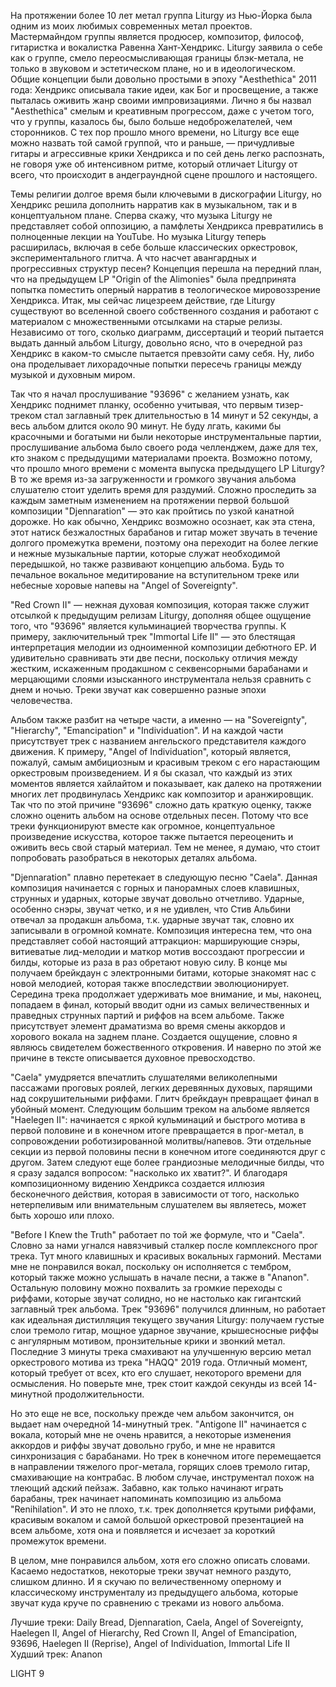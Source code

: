 На протяжении более 10 лет метал группа Liturgy из Нью-Йорка была одним из моих любимых современных метал проектов. Мастермайндом группы является продюсер, композитор, философ, гитаристка и вокалистка Равенна Хант-Хендрикс. Liturgy заявила о себе как о группе, смело переосмысливающая границы блэк-метала, не только в звуковом и эстетическом плане, но и в идеологическом. Общие концепции были довольно простыми в эпоху "Aesthethica" 2011 года: Хендрикс описывала такие идеи, как Бог и просвещение, а также пыталась оживить жанр своими импровизациями. Лично я бы назвал "Aesthethica" смелым и креативным прогрессом, даже с учетом того, что у группы, казалось бы, было больше недоброжелателей, чем сторонников. С тех пор прошло много времени, но Liturgy все еще можно назвать той самой группой, что и раньше, — причудливые гитары и агрессивные крики Хендрикса и по сей день легко распознать, не говоря уже об интенсивном ритме, который отличает Liturgy от всего, что происходит в андеграундной сцене прошлого и настоящего.

Темы религии долгое время были ключевыми в дискографии Liturgy, но Хендрикс решила дополнить нарратив как в музыкальном, так и в концептуальном плане. Сперва скажу, что музыка Liturgy не представляет собой оппозицию, а памфлеты Хендрикса превратились в полноценные лекции на YouTube. Но музыка Liturgy теперь расширилась, включая в себе больше классических оркестровок, экспериментального глитча. А что насчет авангардных и прогрессивных структур песен? Концепция перешла на передний план, что на предыдущем LP "Origin of the Alimonies" была предпринята попытка поместить оперный нарратив в теологическое мировоззрение Хендрикса. Итак, мы сейчас лицезреем действие, где Liturgy существуют во вселенной своего собственного создания и работают с материалом с множественными отсылками на старые релизы. Независимо от того, сколько диаграмм, диссертаций и теорий пытается выдать данный альбом Liturgy, довольно ясно, что в очередной раз Хендрикс в каком-то смысле пытается превзойти саму себя. Ну, либо она проделывает лихорадочные попытки пересечь границы между музыкой и духовным миром.

Так что я начал прослушивание "93696" с желанием узнать, как Хендрикс поднимет планку, особенно учитывая, что первым тизер-треком стал заглавный трек длительностью в 14 минут и 52 секунды, а весь альбом длится около 90 минут. Не буду лгать, какими бы красочными и богатыми ни были некоторые инструментальные партии, прослушивание альбома было своего рода челленджем, даже для тех, кто знаком с предыдущими материалами проекта. Возможно потому, что прошло много времени с момента выпуска предыдущего LP Liturgy? В то же время из-за загруженности и громкого звучания альбома слушателю стоит уделить время для раздумий. Сложно проследить за каждым заметным изменением на протяжении первой большой композиции "Djennaration" — это как пройтись по узкой канатной дорожке. Но как обычно, Хендрикс возможно осознает, как эта стена, этот натиск безжалостных барабанов и гитар может звучать в течение долгого промежутка времени, поэтому она переходит на более легкие и нежные музыкальные партии, которые служат необходимой передышкой, но также развивают концепцию альбома. Будь то печальное вокальное медитирование на вступительном треке или небесные хоровые напевы на "Angel of Sovereignty".

"Red Crown II" — нежная духовая композиция, которая также служит отсылкой к предыдущим релизам Liturgy, дополняя общее ощущение того, что "93696" является кульминацией творчества группы. К примеру, заключительный трек "Immortal Life II" — это блестящая интерпретация мелодии из одноименной композиции дебютного EP. И удивительно сравнивать эти две песни, поскольку отличия между жестким, искаженным продакшном с секвенсорными барабанами и мерцающими слоями изысканного инструментала нельзя сравнить с днем и ночью. Треки звучат как совершенно разные эпохи человечества.

Альбом также разбит на четыре части, а именно — на "Sovereignty", "Hierarchy", "Emancipation" и "Individuation". И на каждой части присутствует трек с названием ангельского представителя каждого движения. К примеру, "Angel of Individuation", который является, пожалуй, самым амбициозным и красивым треком с его нарастающим оркестровым произведением. И я бы сказал, что каждый из этих моментов является хайлайтом и показывает, как далеко на протяжении многих лет продвинулась Хендрикс как композитор и аранжировщик. Так что по этой причине "93696" сложно дать краткую оценку, также сложно оценить альбом на основе отдельных песен. Потому что все треки функционируют вместе как огромное, концептуальное произведение искусства, которое также пытается переоценить и оживить весь свой старый материал. Тем не менее, я думаю, что стоит попробовать разобраться в некоторых деталях альбома.

"Djennaration" плавно перетекает в следующую песню "Caela". Данная композиция начинается с горных и панорамных слоев клавишных, струнных и ударных, которые звучат довольно отчетливо. Ударные, особенно снэры, звучат четко, и я не удивлен, что Стив Альбини отвечал за продакшн альбома, т.к. ударные звучат так, словно их записывали в огромной комнате. Композиция интересна тем, что она представляет собой настоящий аттракцион: марширующие снэры, витиеватые лид-мелодии и маткор мотив воссоздают прогрессии и билды, которые из раза в раз обретают новую силу. В конце мы получаем брейкдаун с электронными битами, которые знакомят нас с новой мелодией, которая также впоследствии эволюционирует. Середина трека продолжает удерживать мое внимание, и мы, наконец, попадаем в финал, который вводит одни из самых величественных и праведных струнных партий и риффов на всем альбоме. Также присутствует элемент драматизма во время смены аккордов и хорового вокала на заднем плане. Создается ощущение, словно я являюсь свидетелем божественного откровения. И наверно по этой же причине в тексте описывается духовное превосходство.

"Caela" умудряется впечатлить слушателями великолепными пассажами проговых роялей, легких деревянных духовых, парящими над сокрушительными риффами. Глитч брейкдаун превращает финал в убойный момент. Следующим большим треком на альбоме является "Haelegen II": начинается с яркой кульминаций и быстрого мотива в первой половине и в конечном итоге превращается в прог-метал, в сопровождении роботизированной молитвы/напевов. Эти отдельные секции из первой половины песни в конечном итоге соединяются друг с другом. Затем следуют еще более грандиозные мелодичные билды, что я сразу задался вопросом: "насколько их хватит?". И благодаря композиционному видению Хендрикса создается иллюзия бесконечного действия, которая в зависимости от того, насколько нетерпеливым или внимательным слушателем вы являетесь, может быть хорошо или плохо.

"Before I Knew the Truth" работает по той же формуле, что и "Caela". Словно за нами угнался навязчивый сталкер после комплексного прог трека. Тут много клавишных и красивых вокальных гармоний. Местами мне не понравился вокал, поскольку он исполняется с тембром, который также можно услышать в начале песни, а также в "Ananon". Остальную половину можно похвалить за громкие переходы с риффами, которые звучат солидно, но не настолько как гигантский заглавный трек альбома. Трек "93696" получился длинным, но работает как идеальная дистилляция текущего звучания Liturgy: получаем густые слои тремоло гитар, мощное ударное звучание, крышесносные риффы с ангулярным мотивом, пронзительные крики и звонкий метал. Последние 3 минуты трека смахивают на улучшенную версию метал оркестрового мотива из трека "HAQQ" 2019 года. Отличный момент, который требует от всех, кто его слушает, некоторого времени для осмысления. Но поверьте мне, трек стоит каждой секунды из всей 14-минутной продолжительности.

Но это еще не все, поскольку прежде чем альбом закончится, он выдает нам очередной 14-минутный трек. "Antigone II" начинается с вокала, который мне не очень нравится, а некоторые изменения аккордов и риффы звучат довольно грубо, и мне не нравится синхронизация с барабанами. Но трек в конечном итоге перемещается в направлении тяжелого прог-метала, горящих слоев тремоло гитар, смахивающие на контрабас. В любом случае, инструментал похож на тлеющий адский пейзаж. Забавно, как только начинают играть барабаны, трек начинает напоминать композицию из альбома "Renihilation". И это не плохо, т.к. трек дополняется крутыми риффами, красивым вокалом и самой большой оркестровой презентацией на всем альбоме, хотя она и появляется и исчезает за короткий промежуток времени.

В целом, мне понравился альбом, хотя его сложно описать словами. Касаемо недостатков, некоторые треки звучат немного раздуто, слишком длинно. И я скучаю по величественному оперному и классическому инструменталу из предыдущего альбома, которые звучат куда круче по сравнению с треками из нового альбома.

Лучшие треки: Daily Bread, Djennaration, Caela, Angel of Sovereignty, Haelegen II, Angel of Hierarchy, Red Crown II, Angel of Emancipation, 93696, Haelegen II (Reprise), Angel of Individuation, Immortal Life II
Худший трек: Ananon

LIGHT 9
